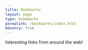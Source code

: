 ```yaml
---
title: Bookmarks
layout: page
type: bookmarks
permalink: /bookmarks/index.html
masonry: true
---
```


Interesting links from around the web!